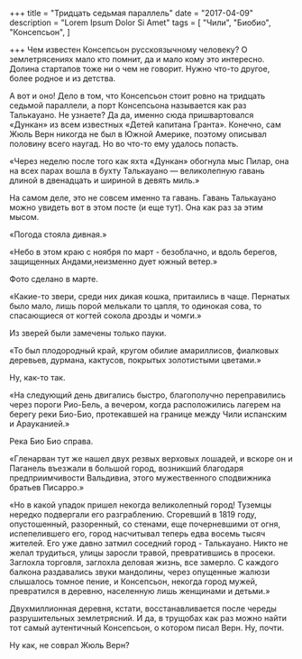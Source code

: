 +++
title = "Тридцать седьмая параллель"
date = "2017-04-09"
description = "Lorem Ipsum Dolor Si Amet"
tags = [
    "Чили",
    "Биобио",
    "Консепсьон",
]

+++
Чем известен Консепсьон русскоязычному человеку? О землетрясениях мало кто помнит, да и мало кому это интересно. Долина стартапов тоже ни о чем не говорит. Нужно что-то другое, более родное и из детства.

А вот и оно! Дело в том, что Консепсьон стоит ровно на тридцать седьмой параллели, а порт Консепсьона называется как раз Талькауано. Не узнаете? Да да, именно сюда пришвартовался «Дункан» из всем известных «Детей капитана Гранта». Конечно, сам Жюль Верн никогда не был в Южной Америке, поэтому описывал половину всего наугад. Но во что-то ему удалось попасть.



«Через неделю после того как яхта «Дункан» обогнула мыс Пилар, она на всех парах вошла в бухту Талькауано — великолепную гавань длиной в двенадцать и шириной в девять миль.»

На самом деле, это не совсем именно та гавань. Гавань Талькауано можно увидеть вот в этом посте (и еще тут). Она как раз за этим мысом.



«Погода стояла дивная.»



«Небо в этом краю с ноября по март - безоблачно, и вдоль берегов, защищенных Андами,неизменно дует южный ветер.»

Фото сделано в марте.













«Какие-то звери, среди них дикая кошка, притаились в чаще. Пернатых было мало, лишь порой мелькали то цапля, то одинокая сова, то спасающиеся от когтей сокола дрозды и чомги.»

Из зверей были замечены только пауки.











«То был плодородный край, кругом обилие амариллисов, фиалковых деревьев, дурмана, кактусов, покрытых золотистыми цветами.»

Ну, как-то так.



«На следующий день двигались быстро, благополучно переправились через пороги Рио-Бель, а вечером, когда расположились лагерем на берегу реки Био-Био, протекавшей на границе между Чили испанским и Арауканией.»

Река Био Био справа.







«Гленарван тут же нашел двух резвых верховых лошадей, и вскоре он и Паганель въезжали в большой город, возникший благодаря предприимчивости Вальдивиа, этого мужественного сподвижника братьев Писарро.»



«Но в какой упадок пришел некогда великолепный город! Туземцы нередко подвергали его разграблению. Сгоревший в 1819 году, опустошенный, разоренный, со стенами, еще почерневшими от огня, испепелившего его, город насчитывал теперь едва восемь тысяч жителей. Его уже давно затмил соседний город - Талькауано. Никто не желал трудиться, улицы заросли травой, превратившись в просеки. Заглохла торговля, заглохла деловая жизнь, все замерло. С каждого балкона раздавались звуки мандолины, через опущенные жалюзи слышалось томное пение, и Консепсьон, некогда город мужей, превратился в деревню, населенную лишь женщинами и детьми.»

Двухмиллионная деревня, кстати, восстанавливается после череды разрушительных землетрясний. И да, в трущобах как раз можно найти тот самый аутентичный Консепсьон, о котором писал Верн. Ну, почти.



Ну как, не соврал Жюль Верн?
